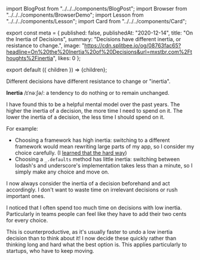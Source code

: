 import BlogPost from "../../../components/BlogPost";
import Browser from "../../../components/BrowserDemo";
import Lesson from "../../../components/Lesson";
import Card from "../../../components/Card";

export const meta = {
  published: false,
  publishedAt: "2020-12-14",
  title: "On the Inertia of Decisions",
  summary: "Decisions have different inertia, or resistance to change.",
  image: "https://cdn.splitbee.io/og/08763fac65?headline=On%20the%20Inertia%20of%20Decisions&url=mxstbr.com%2Fthoughts%2Finertia",
  likes: 0
};

export default ({ children }) => <BlogPost meta={meta}>{children}</BlogPost>;

Different decisions have different resistance to change or "inertia".

<div style={{ borderLeft: `4px solid #DDD`, paddingLeft: `16px` }}>

**Inertia** /ɪˈnəːʃə/: a tendency to do nothing or to remain unchanged.

</div>

I have found this to be a helpful mental model over the past years. The higher the inertia of a decision, the more time I need to spend on it. The lower the inertia of a decision, the less time I should spend on it.

For example:

- Choosing a framework has high inertia: switching to a different framework would mean rewriting large parts of my app, so I consider my choice carefully. (I [learned that the hard way](/thoughts/tech-choice-regrets-at-spectrum))
- Choosing a `_.defaults` method has little inertia: switching between lodash's and underscore's implementation takes less than a minute, so I simply make any choice and move on.

I now always consider the inertia of a decision beforehand and act accordingly. I don't want to waste time on irrelevant decisions or rush important ones.

<Lesson title="Lesson 1" body="Consider the inertia of your decisions and spend your time accordingly." />

I noticed that I often spend too much time on decisions with low inertia. Particularly in teams people can feel like they have to add their two cents for every choice.

This is counterproductive, as it's usually faster to undo a low inertia decision than to think about it! I now decide these quickly rather than thinking long and hard what the best option is. This applies particularly to startups, who have to keep moving.

<Lesson title="Lesson 2" body="Always keep moving. Bias towards action." />
